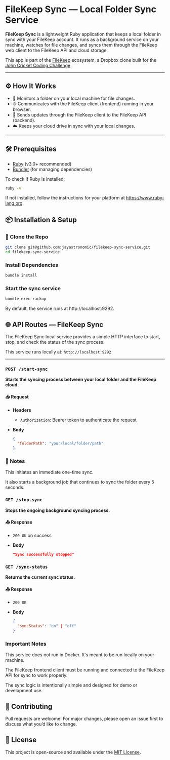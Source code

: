 # FileKeep Sync — Local Folder Sync Service

**FileKeep Sync** is a lightweight Ruby application that keeps a local folder in sync with your FileKeep account. It runs as a background service on your machine, watches for file changes, and syncs them through the FileKeep web client to the FileKeep API and cloud storage.

This app is part of the [FileKeep](https://github.com/jayastronomic/filekeep-client) ecosystem, a Dropbox clone built for the [John Cricket Coding Challenge](https://codingchallenges.fyi/challenges/challenge-dropbox).

---

## ⚙️ How It Works

- 📁 Monitors a folder on your local machine for file changes.
- 🌐 Communicates with the FileKeep client (frontend) running in your browser.
- 🚀 Sends updates through the FileKeep client to the FileKeep API (backend).
- ☁️ Keeps your cloud drive in sync with your local changes.

---

## 🛠️ Prerequisites

- [Ruby](https://www.ruby-lang.org/en/downloads/) (v3.0+ recommended)
- [Bundler](https://bundler.io/) (for managing dependencies)

To check if Ruby is installed:

```bash
ruby -v
```

If not installed, follow the instructions for your platform at https://www.ruby-lang.org.

## 📦 Installation & Setup

### 🔁 Clone the Repo

```bash
git clone git@github.com:jayastronomic/filekeep-sync-service.git
cd filekeep-sync-service
```

### Install Dependencies

```bash
bundle install
```

### Start the sync service

```bash
bundle exec rackup
```

By default, the service runs at http://localhost:9292.

## 🌐 API Routes — FileKeep Sync

The FileKeep Sync local service provides a simple HTTP interface to start, stop, and check the status of the sync process.

This service runs locally at: `http://localhost:9292`

---

### `POST /start-sync`

**Starts the syncing process between your local folder and the FileKeep cloud.**

#### 📥 Request

- **Headers**

  - `Authorization`: Bearer token to authenticate the request

- **Body**

  ```json
  {
    "folderPath": "your/local/folder/path"
  }
  ```

### 📝 Notes

This initiates an immediate one-time sync.

It also starts a background job that continues to sync the folder every 5 seconds.

### `GET /stop-sync`

**Stops the ongoing background syncing process.**

#### 📤 Response

- `200 OK` on success

- **Body**

  ```json
  "Sync successfully stopped"
  ```

### `GET /sync-status`

**Returns the current sync status.**

#### 📤 Response

- `200 OK`

- **Body**

  ```json
  {
    "syncStatus": "on" | "off"
  }
  ```

### Important Notes

This service does not run in Docker. It's meant to be run locally on your machine.

The FileKeep frontend client must be running and connected to the FileKeep API for sync to work properly.

The sync logic is intentionally simple and designed for demo or development use.

## 🤝 Contributing

Pull requests are welcome! For major changes, please open an issue first to discuss what you’d like to change.

## 📄 License

This project is open-source and available under the [MIT License](LICENSE).

